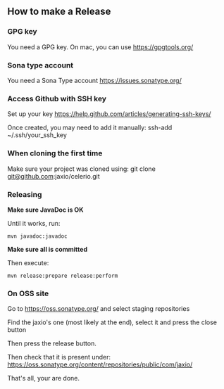 ## How to make a Release

### GPG key

You need a GPG key.
On mac, you can use https://gpgtools.org/

### Sona type account

You need a Sona Type account
https://issues.sonatype.org/

### Access Github with SSH key

Set up your key
https://help.github.com/articles/generating-ssh-keys/

Once created, you may need to add it manually:
ssh-add ~/.ssh/your_ssh_key

### When cloning the first time

Make sure your project was cloned using:
git clone git@github.com:jaxio/celerio.git

### Releasing

**Make sure JavaDoc is OK**

Until it works, run:

    mvn javadoc:javadoc

**Make sure all is committed**

Then execute:

    mvn release:prepare release:perform

### On OSS site

Go to https://oss.sonatype.org/ and select staging repositories

Find the jaxio's one (most likely at the end), select it and press the close button

Then press the release button.

Then check that it is present under:
https://oss.sonatype.org/content/repositories/public/com/jaxio/

That's all, your are done.




